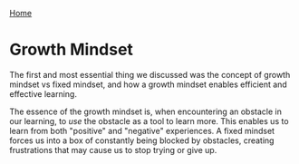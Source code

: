 [Home](https://zx37.github.io/learning-journal/)

# Growth Mindset

The first and most essential thing we discussed was the concept of growth mindset vs fixed mindset, and how a growth mindset enables efficient and effective learning.

The essence of the growth mindset is, when encountering an obstacle in our learning, to *use* the obstacle as a tool to learn more. This enables us to learn from both "positive" and "negative" experiences. A fixed mindset forces us into a box of constantly being blocked by obstacles, creating frustrations that may cause us to stop trying or give up.
